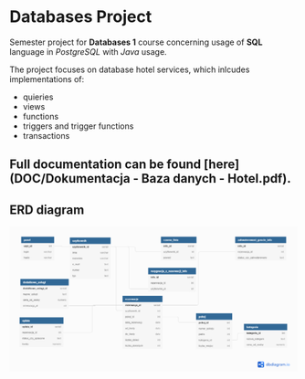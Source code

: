 # Databases Project
Semester project for **Databases 1** course concerning usage of **SQL** language in *PostgreSQL* with *Java* usage.

The project focuses on database hotel services, which inlcudes implementations of:
* quieries
* views
* functions
* triggers and trigger functions
* transactions

## Full documentation can be found [here](DOC/Dokumentacja - Baza danych - Hotel.pdf).

## ERD diagram 
![diagram](DOC/Baza_danych_hotel.png)